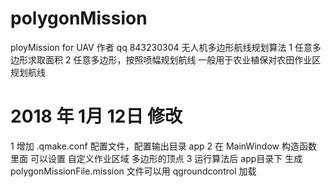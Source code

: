 # polygonMission
ployMission for UAV
作者 qq 843230304
无人机多边形航线规划算法
1 任意多边形求取面积
2 任意多边形，按照喷幅规划航线
一般用于农业植保对农田作业区规划航线

# 2018 年 1月 12日 修改
1 增加 .qmake.conf 配置文件，配置输出目录 app
2 在 MainWindow 构造函数 里面 可以设置 自定义作业区域 多边形的顶点
3 运行算法后 app目录下 生成 polygonMissionFile.mission 文件可以用 qgroundcontrol 加载
